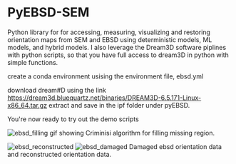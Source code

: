 # PyEBSD-SEM
Python library for for accessing, measuring, visualizing and restoring orientation maps from SEM and EBSD using deterministic models, ML models, and hybrid models. I also leverage the Dream3D software piplines with python scripts, so that you have full access to dream3D in python with simple functions.


create a conda environment usising the environment file, ebsd.yml

download dream#D using the link 
https://dream3d.bluequartz.net/binaries/DREAM3D-6.5.171-Linux-x86_64.tar.gz
extract and save in the ipf folder under pyEBSD.

You're now ready to try out the demo scripts


![ebsd_filling](https://github.com/emmanuelatindama/PyEBSD-SEM/assets/44306325/f39969b4-8b6b-4185-b629-4e2beb06dd48)
gif showing Criminisi algorithm for filling missing region.


![ebsd_reconstructed](https://github.com/emmanuelatindama/PyEBSD-SEM/assets/44306325/d3c11afb-df9d-4f29-9faf-2050e6207699)
![ebsd_damaged](https://github.com/emmanuelatindama/PyEBSD-SEM/assets/44306325/b791c795-24d1-4589-b585-3a22807d08f4)
Damaged ebsd orientation data and reconstructed orientation data.
